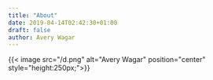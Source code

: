```yaml
---
title: "About"
date: 2019-04-14T02:42:30+01:00
draft: false
author: Avery Wagar
---
```



{{< image src="/d.png" alt="Avery Wagar" position="center" style="height:250px;">}}
